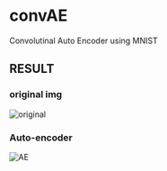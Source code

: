 # convAE
Convolutinal Auto Encoder using MNIST

## RESULT
### original img
![original](https://user-images.githubusercontent.com/54826050/106232725-09616300-6238-11eb-8e79-8d7f41b48d42.png)


### Auto-encoder
![AE](https://user-images.githubusercontent.com/54826050/106232815-49284a80-6238-11eb-97e3-0b848703046a.png)

